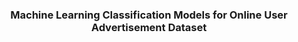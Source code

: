 <div align="center">
  <h3 align="center">Machine Learning Classification Models for Online User Advertisement Dataset</h3>
</div>
